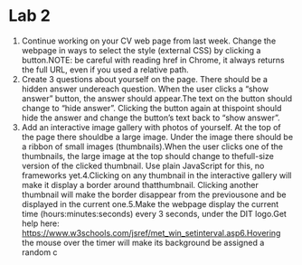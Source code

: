 Lab 2
=============

1. Continue working on your CV web page from last week. Change the webpage in ways to select the style (external CSS) by clicking a button.NOTE: be careful with reading href in Chrome, it always returns the full URL, even if you used a relative path.
2. Create 3 questions about yourself on the page. There should be a hidden answer undereach question. When the user clicks a “show answer” button, the answer should appear.The text on the button should change to “hide answer”. Clicking the button again at thispoint should hide the answer and change the button’s text back to “show answer”.
3. Add an interactive image gallery with photos of yourself. At the top of the page there shouldbe a large image. Under the image there should be a ribbon of small images (thumbnails).When the user clicks one of the thumbnails, the large image at the top should change to thefull-size version of the clicked thumbnail. Use plain JavaScript for this, no frameworks yet.4.Clicking on any thumbnail in the interactive gallery will make it display a border around thatthumbnail. Clicking another thumbnail will make the border disappear from the previousone and be displayed in the current one.5.Make the webpage display the current time (hours:minutes:seconds) every 3 seconds, under the DIT logo.Get help here: https://www.w3schools.com/jsref/met_win_setinterval.asp6.Hovering the mouse over the timer will make its background be assigned a random c
